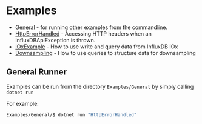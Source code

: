 # Examples

- [General](General/Runner.cs) - for running other examples from the commandline.
- [HttpErrorHandled](General/HttpErrorHandled.cs) - Accessing HTTP headers when an InfluxDBApiException is thrown.
- [IOxExample](IOx/IOxExample.cs) - How to use write and query data from InfluxDB IOx
- [Downsampling](Downsampling/DownsamplingExample.cs) - How to use queries to structure data for downsampling

## General Runner

Examples can be run from the directory `Examples/General` by simply calling `dotnet run`

For example:

```bash
Examples/General/$ dotnet run "HttpErrorHandled"
```
